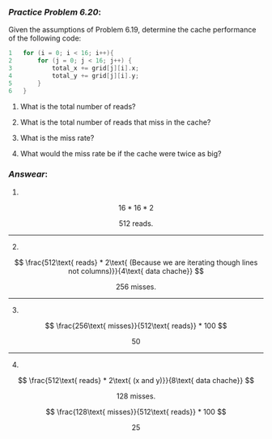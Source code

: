 ### ***Practice Problem 6.20***:  
Given the assumptions of Problem 6.19, determine the cache performance of the following code:  

```C
1   for (i = 0; i < 16; i++){
2       for (j = 0; j < 16; j++) {
3           total_x += grid[j][i].x;
4           total_y += grid[j][i].y;
5       }
6   }
```  

1. What is the total number of reads?  

2. What is the total number of reads that miss in the cache?  

3. What is the miss rate?  

4. What would the miss rate be if the cache were twice as big?

### ***Answear***:  

1.  

$$ 16 * 16 * 2 $$

$$ 512\text{ reads.} $$

---

2.  

$$ \frac{512\text{ reads} * 2\text{ (Because we are iterating though lines not columns)}}{4\text{ data chache}}  $$

$$ 256\text{ misses.} $$

---

3.  

$$ \frac{256\text{ misses}}{512\text{ reads}} * 100 $$

$$ 50 $$

---

4. 

$$ \frac{512\text{ reads} * 2\text{ (x and y)}}{8\text{ data chache}}  $$

$$ 128\text{ misses.} $$

$$ \frac{128\text{ misses}}{512\text{ reads}} * 100 $$

$$ 25 $$
